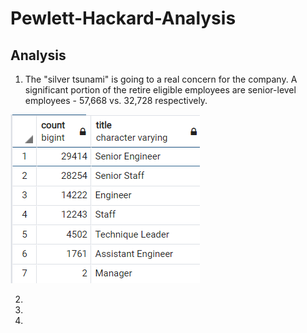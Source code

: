 # Pewlett-Hackard-Analysis

## Analysis

1.  The "silver tsunami" is going to a real concern for the company.  A significant portion of the retire eligible employees are senior-level employees - 57,668 vs. 32,728 respectively.

![Retiring Titles](https://github.com/smulhern03-bootcamp/Pewlett-Hackard-Analysis/blob/master/Retiring%20Titles.PNG)


2.
3.
4.

